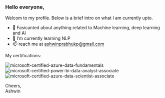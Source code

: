 ### Hello everyone, 

Welcom to my profile. Below is a brief intro on what I am currently upto.

- 🔭 Fasicanted about anything related to Machine learning, deep learning and AI
- 🌱 I’m currently learning NLP 
- 📫 reach me at ashwinprabhukp@gmail.com

My certifications:

![microsoft-certified-azure-data-fundamentals](https://user-images.githubusercontent.com/35398605/209106727-be44d01c-d2a1-4b9c-a830-ae7c2f73a9a4.png)
![microsoft-certified-power-bi-data-analyst-associate](https://user-images.githubusercontent.com/35398605/209106739-1aa3421b-ac0d-480f-b6ae-4d11b6721add.png)
![microsoft-certified-azure-data-scientist-associate](https://user-images.githubusercontent.com/35398605/209106747-998014c9-f9e0-4f23-b172-b3189e2219ae.png)

Cheers,
<br>Ashwin
